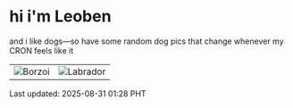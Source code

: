 # hi i'm Leoben

and i like dogs—so have some random dog pics that change whenever my CRON feels like it

|  |  |
|--------|----------|
| ![Borzoi](https://random-dog-vercel.vercel.app/api/random-borzoi?v=1756574904) | ![Labrador](https://random-dog-vercel.vercel.app/api/random-labrador?v=1756574904) |

Last updated: 2025-08-31 01:28 PHT
